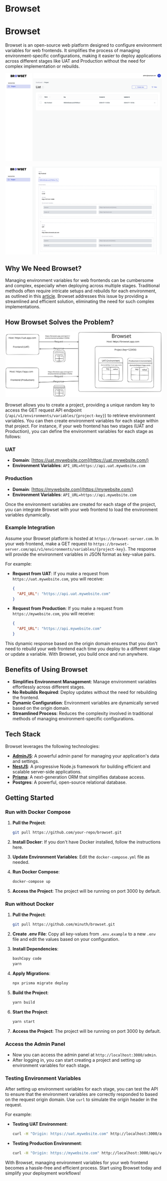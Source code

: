 # Browset

# Browset

Browset is an open-source web platform designed to configure environment variables for web frontends. It simplifies the process of managing environment-specific configurations, making it easier to deploy applications across different stages like UAT and Production without the need for complex implementation or rebuilds.

![Untitled](./screenshot/list.png)

![Untitled](./screenshot/detail.png)

## Why We Need Browset?

Managing environment variables for web frontends can be cumbersome and complex, especially when deploying across multiple stages. Traditional methods often require intricate setups and rebuilds for each environment, as outlined in this [article](https://www.freecodecamp.org/news/how-to-implement-runtime-environment-variables-with-create-react-app-docker-and-nginx-7f9d42a91d70). Browset addresses this issue by providing a streamlined and efficient solution, eliminating the need for such complex implementations.

## How Browset Solves the Problem?

![diagram.excalidraw.svg](./screenshot/diagram.svg)

Browset allows you to create a project, providing a unique random key to access the GET request API endpoint (`/api/v1/environments/variables/{project-key}`) to retrieve environment variables. You can then create environment variables for each stage within that project. For instance, if your web frontend has two stages (UAT and Production), you can define the environment variables for each stage as follows:

### UAT

- **Domain**: [https://uat.mywebsite.com](https://uat.mywebsite.com/)
- **Environment Variables**: `API_URL=https://api.uat.mywebsite.com`

### Production

- **Domain**: [https://mywebsite.com](https://mywebsite.com/)
- **Environment Variables**: `API_URL=https://api.mywebsite.com`

Once the environment variables are created for each stage of the project, you can integrate Browset with your web frontend to load the environment variables dynamically.

### Example Integration

Assume your Browset platform is hosted at `https://browset-server.com`. In your web frontend, make a GET request to `https://browset-server.com/api/v1/environments/variables/{project-key}`. The response will provide the environment variables in JSON format as key-value pairs.

For example:

- **Request from UAT**: If you make a request from `https://uat.mywebsite.com`, you will receive:
  ```json
  {
    "API_URL": "https://api.uat.mywebsite.com"
  }
  ```
- **Request from Production**: If you make a request from `https://mywebsite.com`, you will receive:
  ```json
  {
    "API_URL": "https://api.mywebsite.com"
  }
  ```

This dynamic response based on the origin domain ensures that you don't need to rebuild your web frontend each time you deploy to a different stage or update a variable. With Browset, you build once and run anywhere.

## Benefits of Using Browset

- **Simplifies Environment Management**: Manage environment variables effortlessly across different stages.
- **No Rebuilds Required**: Deploy updates without the need for rebuilding the frontend.
- **Dynamic Configuration**: Environment variables are dynamically served based on the origin domain.
- **Streamlined Process**: Reduces the complexity involved in traditional methods of managing environment-specific configurations.

## Tech Stack

Browset leverages the following technologies:

- [**AdminJS**](https://adminjs.co/): A powerful admin panel for managing your application's data and settings.
- [**NestJS**](https://nestjs.com/): A progressive Node.js framework for building efficient and scalable server-side applications.
- [**Prisma**](https://www.prisma.io/): A next-generation ORM that simplifies database access.
- **Postgres**: A powerful, open-source relational database.

## Getting Started

### Run with Docker Compose

1. **Pull the Project**:

   ```bash
   git pull https://github.com/your-repo/browset.git
   ```

2. **Install Docker**: If you don't have Docker installed, follow the instructions here.
3. **Update Environment Variables**: Edit the `docker-compose.yml` file as needed.
4. **Run Docker Compose**:

   ```bash
   docker-compose up
   ```

5. **Access the Project**: The project will be running on port 3000 by default.

### Run without Docker

1. **Pull the Project**:

   ```bash
   git pull https://github.com/minuth/browset.git
   ```

2. **Create .env File**: Copy all key-values from `.env.example` to a new `.env` file and edit the values based on your configuration.
3. **Install Dependencies**:

   ```bash
   bashCopy code
   yarn
   ```

4. **Apply Migrations**:

   ```bash
   npx prisma migrate deploy
   ```

5. **Build the Project**:

   ```bash
   yarn build
   ```

6. **Start the Project**:

   ```bash
   yarn start
   ```

7. **Access the Project**: The project will be running on port 3000 by default.

### Access the Admin Panel

- Now you can access the admin panel at `http://localhost:3000/admin`.
- After logging in, you can start creating a project and setting up environment variables for each stage.

### Testing Environment Variables

After setting up environment variables for each stage, you can test the API to ensure that the environment variables are correctly responded to based on the request origin domain. Use `curl` to simulate the origin header in the request.

For example:

- **Testing UAT Environment**:
  ```bash
  curl -H "Origin: https://uat.mywebsite.com" http://localhost:3000/api/v1/environments/variables/{project-key}
  ```
- **Testing Production Environment**:
  ```bash
  curl -H "Origin: https://mywebsite.com" http://localhost:3000/api/v1/environments/variables/{project-key}
  ```

With Browset, managing environment variables for your web frontend becomes a hassle-free and efficient process. Start using Browset today and simplify your deployment workflows!
